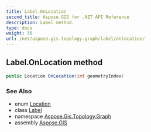 ```yaml
---
title: Label.OnLocation
second_title: Aspose.GIS for .NET API Reference
description: Label method. 
type: docs
weight: 30
url: /net/aspose.gis.topology.graph/label/onlocation/
---
```

## Label.OnLocation method

```csharp
public Location OnLocation(int geometryIndex)
```

### See Also

* enum [Location](../../../aspose.gis.topology/location/)
* class [Label](../)
* namespace [Aspose.Gis.Topology.Graph](../../label/)
* assembly [Aspose.GIS](../../../)


